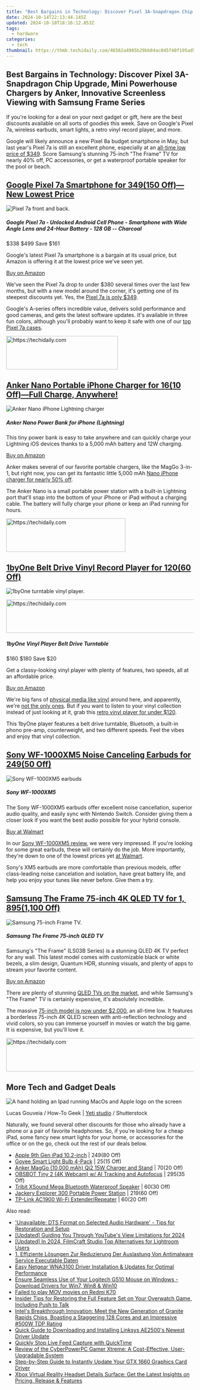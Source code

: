 ```yaml
---
title: "Best Bargains in Technology: Discover Pixel 3A-Snapdragon Chip Upgrade, Mini Powerhouse Chargers by Anker, Innovative Screenless Viewing with Samsung Frame Series"
date: 2024-10-14T22:13:44.145Z
updated: 2024-10-18T18:16:12.853Z
tags:
  - hardware
categories:
  - tech
thumbnail: https://thmb.techidaily.com/46562a4985b29bb04ac045f40f195ad5a81e8c6a78d3deb58b3600f2a5e9d7c1.jpg
---
```


## Best Bargains in Technology: Discover Pixel 3A-Snapdragon Chip Upgrade, Mini Powerhouse Chargers by Anker, Innovative Screenless Viewing with Samsung Frame Series

If you're looking for a deal on your next gadget or gift, here are the best discounts available on all sorts of goodies this week. Save on Google's Pixel 7a, wireless earbuds, smart lights, a retro vinyl record player, and more.

 Google will likely announce a new Pixel 8a budget smartphone in May, but last year's Pixel 7a is still an excellent phone, especially at an [all-time low price of $349](https://www.amazon.com/dp/B0BZ9XNBRB?th=1&tag=hotoge-20&ascsubtag=UUhtgUeUpU2002734&asc%5Frefurl=https%3A%2F%2Fwww.howtogeek.com%2Ftop-tech-deals-cheap-pixel-7a-anker-charger-samsung%2F&asc%5Fcampaign=Short-Term). Score Samsung's stunning 75-inch "The Frame" TV for nearly 40% off, PC accessories, or get a waterproof portable speaker for the pool or beach.

## [Google Pixel 7a Smartphone for $349 ($150 Off)—New Lowest Price](https://www.amazon.com/dp/B0BZ9XNBRB?th=1&tag=hotoge-20&ascsubtag=UUhtgUeUpU2002734&asc%5Frefurl=https%3A%2F%2Fwww.howtogeek.com%2Ftop-tech-deals-cheap-pixel-7a-anker-charger-samsung%2F&asc%5Fcampaign=Short-Term) 

![Pixel 7a front and back.](https://static1.howtogeekimages.com/wordpress/wp-content/uploads/2024/02/screenshot-2024-02-07-at-9-19-32-am.jpg) 

#####  Google Pixel 7a - Unlocked Android Cell Phone - Smartphone with Wide Angle Lens and 24-Hour Battery - 128 GB -- Charcoal

$338 $499 Save $161 

Google's latest Pixel 7a smartphone is a bargain at its usual price, but Amazon is offering it at the lowest price we've seen yet. 

[Buy on Amazon](https://www.amazon.com/Google-Pixel-7a-Unlocked-Smartphone/dp/B0BZ9XNBRB?th=1&tag=hotoge-20&ascsubtag=UUhtgUeUpU2002734&asc%5Frefurl=https%3A%2F%2Fwww.howtogeek.com%2Ftop-tech-deals-cheap-pixel-7a-anker-charger-samsung%2F&asc%5Fcampaign=Short-Term) 

 We've seen the Pixel 7a drop to under $380 several times over the last few months, but with a new model around the corner, it's getting one of its steepest discounts yet. Yes, the [Pixel 7a is only $349](https://www.amazon.com/dp/B0BZ9XNBRB?th=1&tag=hotoge-20&ascsubtag=UUhtgUeUpU2002734&asc%5Frefurl=https%3A%2F%2Fwww.howtogeek.com%2Ftop-tech-deals-cheap-pixel-7a-anker-charger-samsung%2F&asc%5Fcampaign=Short-Term).

 Google's A-series offers incredible value, delivers solid performance and good cameras, and gets the latest software updates. It's available in three fun colors, although you'll probably want to keep it safe with one of our [top Pixel 7a cases](https://some-skills.techidaily.com/updated-top-gear-youtube-pros-choice-in-shaky-free-video-capture/).

<!-- affiliate ads begin -->
<a href="https://aligracehair.sjv.io/c/5597632/1997630/19272" target="_top" id="1997630">
  <img src="//a.impactradius-go.com/display-ad/19272-1997630" border="0" alt="https://techidaily.com" width="300" height="90"/>
</a>
<img height="0" width="0" src="https://aligracehair.sjv.io/i/5597632/1997630/19272" style="position:absolute;visibility:hidden;" border="0" />
<!-- affiliate ads end -->

## [Anker Nano Portable iPhone Charger for $16 ($10 Off)—Full Charge, Anywhere!](https://www.amazon.com/Anker-Lightning-Connector-Certified-Compatible/dp/B0BV66TQ3G?th=1&tag=hotoge-20&ascsubtag=UUhtgUeUpU2002734&asc%5Frefurl=https%3A%2F%2Fwww.howtogeek.com%2Ftop-tech-deals-cheap-pixel-7a-anker-charger-samsung%2F&asc%5Fcampaign=Short-Term) 

![Anker Nano iPhone Lightning charger](https://static1.howtogeekimages.com/wordpress/wp-content/uploads/2024/04/screenshot-2024-04-16-at-10-50-38-am.jpg) 

#####  Anker Nano Power Bank for iPhone (Lightning)

This tiny power bank is easy to take anywhere and can quickly charge your Lightning iOS devices thanks to a 5,000 mAh battery and 12W charging. 

[Buy on Amazon](https://www.amazon.com/Anker-Lightning-Connector-Certified-Compatible/dp/B0BV66TQ3G?th=1&tag=hotoge-20&ascsubtag=UUhtgUeUpU2002734&asc%5Frefurl=https%3A%2F%2Fwww.howtogeek.com%2Ftop-tech-deals-cheap-pixel-7a-anker-charger-samsung%2F&asc%5Fcampaign=Short-Term) 

 Anker makes several of our favorite portable chargers, like the MagGo 3-in-1, but right now, you can get its fantastic little 5,000 mAh [Nano iPhone charger for nearly 50% off](https://www.amazon.com/Anker-Lightning-Connector-Certified-Compatible/dp/B0BV66TQ3G?th=1&tag=hotoge-20&ascsubtag=UUhtgUeUpU2002734&asc%5Frefurl=https%3A%2F%2Fwww.howtogeek.com%2Ftop-tech-deals-cheap-pixel-7a-anker-charger-samsung%2F&asc%5Fcampaign=Short-Term).

 The Anker Nano is a small portable power station with a built-in Lightning port that'll snap into the bottom of your iPhone or iPad without a charging cable. The battery will fully charge your phone or keep an iPad running for hours.

<!-- affiliate ads begin -->
<a href="https://wigfever.sjv.io/c/5597632/2014857/22899" target="_top" id="2014857">
  <img src="//a.impactradius-go.com/display-ad/22899-2014857" border="0" alt="https://techidaily.com" width="320" height="90"/>
</a>
<img height="0" width="0" src="https://wigfever.sjv.io/i/5597632/2014857/22899" style="position:absolute;visibility:hidden;" border="0" />
<!-- affiliate ads end -->

## [1byOne Belt Drive Vinyl Record Player for $120 ($60 Off)](https://www.amazon.com/dp/B07S5XSTCW/?tag=hotoge-20&ascsubtag=UUhtgUeUpU2002734&asc%5Frefurl=https%3A%2F%2Fwww.howtogeek.com%2Ftop-tech-deals-cheap-pixel-7a-anker-charger-samsung%2F&asc%5Fcampaign=Short-Term) 

![1byOne turntable vinyl player.](https://static1.howtogeekimages.com/wordpress/wp-content/uploads/2024/04/screenshot-2024-04-16-at-11-00-53-am.jpg) 

<!-- affiliate ads begin -->
<a href="https://aligracehair.sjv.io/c/5597632/1925473/19272" target="_top" id="1925473">
  <img src="//a.impactradius-go.com/display-ad/19272-1925473" border="0" alt="https://techidaily.com" width="728" height="90"/>
</a>
<img height="0" width="0" src="https://aligracehair.sjv.io/i/5597632/1925473/19272" style="position:absolute;visibility:hidden;" border="0" />
<!-- affiliate ads end -->

#####  1byOne Vinyl Player Belt Drive Turntable

$160 $180 Save $20 

Get a classy-looking vinyl player with plenty of features, two speeds, all at an affordable price. 

[Buy on Amazon](https://www.amazon.com/dp/B07S5XSTCW/?tag=hotoge-20&ascsubtag=UUhtgUeUpU2002734&asc%5Frefurl=https%3A%2F%2Fwww.howtogeek.com%2Ftop-tech-deals-cheap-pixel-7a-anker-charger-samsung%2F&asc%5Fcampaign=Short-Term) 

 We're big fans of [physical media like vinyl](https://youtube-lab.techidaily.com/everse-playlist-routine-tail-end-dominance-on-yt-for-2024/) around here, and apparently, we're [not the only ones](https://facebook-video-content.techidaily.com/updated-maximizing-engagement-choosing-your-fb-video-direction/). But if you want to listen to your vinyl collection instead of just looking at it, grab this [retro vinyl player for under $120](https://www.amazon.com/dp/B07S5XSTCW/?tag=hotoge-20&ascsubtag=UUhtgUeUpU2002734&asc%5Frefurl=https%3A%2F%2Fwww.howtogeek.com%2Ftop-tech-deals-cheap-pixel-7a-anker-charger-samsung%2F&asc%5Fcampaign=Short-Term).

 This 1byOne player features a belt drive turntable, Bluetooth, a built-in phono pre-amp, counterweight, and two different speeds. Feel the vibes and enjoy that vinyl collection.

## [Sony WF-1000XM5 Noise Canceling Earbuds for $249 ($50 Off)](https://www.walmart.com/ip/Sony-WF-1000XM5-The-Best-Truly-Wireless-Bluetooth-Noise-Canceling-Earbuds-Headphones-Black/1080554176) 

![Sony WF-1000XM5 earbuds](https://static1.howtogeekimages.com/wordpress/wp-content/uploads/2023/07/sony-wf-1000xm5-earbuds-black.png) 

#####  Sony WF-1000XM5

The Sony WF-1000XM5 earbuds offer excellent noise cancellation, superior audio quality, and easily sync with Nintendo Switch. Consider giving them a closer look if you want the best audio possible for your hybrid console.

[Buy at Walmart](https://www.walmart.com/ip/Sony-WF-1000XM5-The-Best-Truly-Wireless-Bluetooth-Noise-Canceling-Earbuds-Headphones-Black/1080554176) 

 In our [Sony WF-1000XM5 review](https://vp-tips.techidaily.com/navigating-networked-video-streaming-with-vlc-for-2024/), we were very impressed. If you're looking for some great earbuds, these will certainly do the job. More importantly, they're down to one of the lowest prices yet [at Walmart](https://www.walmart.com/ip/Sony-WF-1000XM5-The-Best-Truly-Wireless-Bluetooth-Noise-Canceling-Earbuds-Headphones-Black/1080554176).

 Sony's XM5 earbuds are more comfortable than previous models, offer class-leading noise cancelation and isolation, have great battery life, and help you enjoy your tunes like never before. Give them a try.

## [Samsung The Frame 75-inch 4K QLED TV for $1,895 ($1,100 Off)](https://www.amazon.com/dp/B09TQ4KB4K/?th=1&tag=hotoge-20&ascsubtag=UUhtgUeUpU2002734&asc%5Frefurl=https%3A%2F%2Fwww.howtogeek.com%2Ftop-tech-deals-cheap-pixel-7a-anker-charger-samsung%2F&asc%5Fcampaign=Short-Term) 

![Samsung 75-inch Frame TV.](https://static1.howtogeekimages.com/wordpress/wp-content/uploads/2024/04/screenshot-2024-04-16-at-11-16-20-am.jpg) 

#####  Samsung The Frame 75-inch QLED TV

Samsung's "The Frame" (LS03B Series) is a stunning QLED 4K TV perfect for any wall. This latest model comes with customizable black or white bezels, a slim design, Quantum HDR, stunning visuals, and plenty of apps to stream your favorite content.

[Buy on Amazon](https://www.amazon.com/dp/B09TQ4KB4K/?th=1&tag=hotoge-20&ascsubtag=UUhtgUeUpU2002734&asc%5Frefurl=https%3A%2F%2Fwww.howtogeek.com%2Ftop-tech-deals-cheap-pixel-7a-anker-charger-samsung%2F&asc%5Fcampaign=Short-Term) 

 There are plenty of stunning [QLED TVs on the market](https://screen-mirror.techidaily.com/how-to-mirror-apple-iphone-14-to-pc-via-usb-drfone-by-drfone-ios/), and while Samsung's "The Frame" TV is certainly expensive, it's absolutely incredible.

 The massive [75-inch model is now under $2,000](https://www.amazon.com/dp/B09TQ4KB4K/?th=1&tag=hotoge-20&ascsubtag=UUhtgUeUpU2002734&asc%5Frefurl=https%3A%2F%2Fwww.howtogeek.com%2Ftop-tech-deals-cheap-pixel-7a-anker-charger-samsung%2F&asc%5Fcampaign=Short-Term), an all-time low. It features a borderless 75-inch 4K QLED screen with anti-reflection technology and vivid colors, so you can immerse yourself in movies or watch the big game. It is expensive, but you'll love it.

<!-- affiliate ads begin -->
<a href="https://ephamedtechinc.pxf.io/c/5597632/2123512/26400" target="_top" id="2123512">
  <img src="//a.impactradius-go.com/display-ad/26400-2123512" border="0" alt="https://techidaily.com" width="728" height="90"/>
</a>
<img height="0" width="0" src="https://ephamedtechinc.pxf.io/i/5597632/2123512/26400" style="position:absolute;visibility:hidden;" border="0" />
<!-- affiliate ads end -->

##  More Tech and Gadget Deals

![A hand holding an Ipad running MacOs and Apple logo on the screen](https://static1.howtogeekimages.com/wordpress/wp-content/uploads/2024/04/a-hand-holding-an-ipad-running-macos-and-apple-logo-on-the-screen.jpg) 

Lucas Gouveia / How-To Geek | [Yeti studio](https://www.shutterstock.com/image-photo/black-tablet-computer-male-hands-isolated-1696054531) / Shutterstock

 Naturally, we found several other discounts for those who already have a phone or a pair of favorite headphones. So, if you're looking for a cheap iPad, some fancy new smart lights for your home, or accessories for the office or on the go, check out the rest of our deals below.

* [Apple 9th Gen iPad 10.2-inch](https://www.amazon.com/dp/B09G9FPHY6/?tag=hotoge-20&ascsubtag=UUhtgUeUpU2002734&asc%5Frefurl=https%3A%2F%2Fwww.howtogeek.com%2Ftop-tech-deals-cheap-pixel-7a-anker-charger-samsung%2F&asc%5Fcampaign=Short-Term) | $249 ($80 Off)
* [Govee Smart Light Bulb 4-Pack](https://www.amazon.com/Govee-Changing-Dynamic-Bluetooth-Assistant/dp/B09B7NQT2K?tag=hotoge-20&ascsubtag=UUhtgUeUpU2002734&asc%5Frefurl=https%3A%2F%2Fwww.howtogeek.com%2Ftop-tech-deals-cheap-pixel-7a-anker-charger-samsung%2F&asc%5Fcampaign=Short-Term) | $25 ($15 Off)
* [Anker MagGo (10,000 mAh) Qi2 15W Charger and Stand](https://www.amazon.com/Anker-Certified-Ultra-Fast-MagSafe-Compatible-Portable/dp/B0CFDPQXN4?th=1&tag=hotoge-20&ascsubtag=UUhtgUeUpU2002734&asc%5Frefurl=https%3A%2F%2Fwww.howtogeek.com%2Ftop-tech-deals-cheap-pixel-7a-anker-charger-samsung%2F&asc%5Fcampaign=Short-Term) | $70 ($20 Off)
* [OBSBOT Tiny 2 (4K Webcam) w/ AI Tracking and Autofocus](https://www.amazon.com/OBSBOT-Multi-mode-Correction-Streaming-Conference/dp/B0C3B6ZR1V?th=1&tag=hotoge-20&ascsubtag=UUhtgUeUpU2002734&asc%5Frefurl=https%3A%2F%2Fwww.howtogeek.com%2Ftop-tech-deals-cheap-pixel-7a-anker-charger-samsung%2F&asc%5Fcampaign=Short-Term) | $295 ($35 Off)
* [Tribit XSound Mega Bluetooth Waterproof Speaker](https://www.amazon.com/dp/B09PVCZRWS/?tag=hotoge-20&ascsubtag=UUhtgUeUpU2002734&asc%5Frefurl=https%3A%2F%2Fwww.howtogeek.com%2Ftop-tech-deals-cheap-pixel-7a-anker-charger-samsung%2F&asc%5Fcampaign=Short-Term) | $60 ($30 Off)
* [Jackery Explorer 300 Portable Power Station](https://www.amazon.com/Jackery-Portable-Explorer-Generator-Optional/dp/B082TMBYR6?th=1&tag=hotoge-20&ascsubtag=UUhtgUeUpU2002734&asc%5Frefurl=https%3A%2F%2Fwww.howtogeek.com%2Ftop-tech-deals-cheap-pixel-7a-anker-charger-samsung%2F&asc%5Fcampaign=Short-Term) | $219 ($60 Off)
* [TP-Link AC1900 Wi-Fi Extender/Repeater](https://www.amazon.com/TP-Link-Extender-RE550-1900Mbps-Wireless/dp/B08TLT65WM?th=1&tag=hotoge-20&ascsubtag=UUhtgUeUpU2002734&asc%5Frefurl=https%3A%2F%2Fwww.howtogeek.com%2Ftop-tech-deals-cheap-pixel-7a-anker-charger-samsung%2F&asc%5Fcampaign=Short-Term) | $60 ($20 Off)

<ins class="adsbygoogle"
     style="display:block"
     data-ad-format="autorelaxed"
     data-ad-client="ca-pub-7571918770474297"
     data-ad-slot="1223367746"></ins>

<ins class="adsbygoogle"
     style="display:block"
     data-ad-client="ca-pub-7571918770474297"
     data-ad-slot="8358498916"
     data-ad-format="auto"
     data-full-width-responsive="true"></ins>

<span class="atpl-alsoreadstyle">Also read:</span>
<div><ul>
<li><a href="https://hardware-help.techidaily.com/unavailable-dts-format-on-selected-audio-hardware-tips-for-restoration-and-setup/"><u>'Unavailable: DTS Format on Selected Audio Hardware' - Tips for Restoration and Setup</u></a></li>
<li><a href="https://eaxpv-info.techidaily.com/updated-guiding-you-through-youtubes-view-limitations-for-2024/"><u>[Updated] Guiding You Through YouTube's View Limitations for 2024</u></a></li>
<li><a href="https://fox-info.techidaily.com/updated-in-2024-filmcraft-studio-top-alternatives-for-lightroom-users/"><u>[Updated] In 2024, FilmCraft Studio Top Alternatives for Lightroom Users</u></a></li>
<li><a href="https://discover-cloud.techidaily.com/1-effiziente-losungen-zur-reduzierung-der-auslastung-von-antimalware-service-executable-daten/"><u>1. Effiziente Lösungen Zur Reduzierung Der Auslastung Von Antimalware Service Executable Daten</u></a></li>
<li><a href="https://hardware-help.techidaily.com/easy-netgear-wna3100-driver-installation-and-updates-for-optimal-performance/"><u>Easy Netgear WNA3100 Driver Installation & Updates for Optimal Performance</u></a></li>
<li><a href="https://hardware-help.techidaily.com/ensure-seamless-use-of-your-logitech-g510-mouse-on-windows-download-drivers-for-win7-win8-and-win10/"><u>Ensure Seamless Use of Your Logitech G510 Mouse on Windows - Download Drivers for Win7, Win8 & Win10</u></a></li>
<li><a href="https://phone-solutions.techidaily.com/failed-to-play-mov-movies-on-redmi-k70-by-aiseesoft-video-converter-play-mov-on-android/"><u>Failed to play MOV movies on Redmi K70</u></a></li>
<li><a href="https://sound-issues.techidaily.com/insider-tips-for-restoring-the-full-feature-set-on-your-overwatch-game-including-push-to-talk/"><u>Insider Tips for Restoring the Full Feature Set on Your Overwatch Game, Including Push to Talk</u></a></li>
<li><a href="https://hardware-updates.techidaily.com/intels-breakthrough-innovation-meet-the-new-generation-of-granite-rapids-chips-boasting-a-staggering-128-cores-and-an-impressive-500w-tdp-rating/"><u>Intel's Breakthrough Innovation: Meet the New Generation of Granite Rapids Chips, Boasting a Staggering 128 Cores and an Impressive #500W TDP Rating</u></a></li>
<li><a href="https://hardware-help.techidaily.com/quick-guide-to-downloading-and-installing-linksys-ae2500s-newest-driver-update/"><u>Quick Guide to Downloading and Installing Linksys AE2500's Newest Driver Update</u></a></li>
<li><a href="https://screen-recording.techidaily.com/quickly-stop-live-feed-capture-with-quicktime/"><u>Quickly Stop Live Feed Capture with QuickTime</u></a></li>
<li><a href="https://hardware-help.techidaily.com/review-of-the-cyberpowerpc-gamer-xtreme-a-cost-effective-user-upgradable-system/"><u>Review of the CyberPowerPC Gamer Xtreme: A Cost-Effective, User-Upgradable System</u></a></li>
<li><a href="https://hardware-help.techidaily.com/step-by-step-guide-to-instantly-update-your-gtx-1660-graphics-card-driver/"><u>Step-by-Step Guide to Instantly Update Your GTX 1660 Graphics Card Driver</u></a></li>
<li><a href="https://techtrends.techidaily.com/xbox-virtual-reality-headset-details-surface-get-the-latest-insights-on-pricing-release-and-features/"><u>Xbox Virtual Reality Headset Details Surface: Get the Latest Insights on Pricing, Release & Features</u></a></li>
</ul></div>

